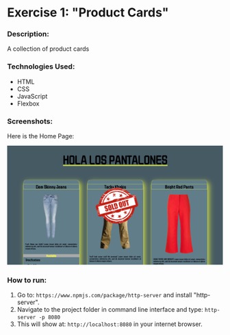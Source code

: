 # Exercise 1: "Product Cards"

### Description:
A collection of product cards
### Technologies Used:
* HTML
* CSS
* JavaScript
* Flexbox


### Screenshots: 
Here is the Home Page:

![Homepage](./assets/screenshots/ProductCardsExerciseHome.png "Homepage")


### How to run: 
1. Go to: `https://www.npmjs.com/package/http-server` and install "http-server".  
2. Navigate to the project folder in command line interface and type: `http-server -p 8080`  
3. This will show at: `http://localhost:8080` in your internet browser.